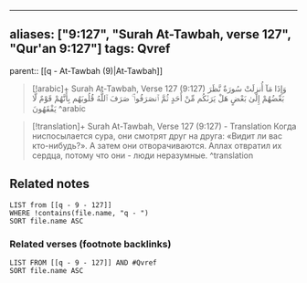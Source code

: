 
---
aliases: ["9:127", "Surah At-Tawbah, verse 127", "Qur'an 9:127"]
tags: Qvref
---

parent:: [[q - At-Tawbah (9)|At-Tawbah]]

> [!arabic]+ Surah At-Tawbah, Verse 127 (9:127)
> <span class="quran-arabic">وَإِذَا مَآ أُنزِلَتْ سُورَةٌ نَّظَرَ بَعْضُهُمْ إِلَىٰ بَعْضٍ هَلْ يَرَىٰكُم مِّنْ أَحَدٍ ثُمَّ ٱنصَرَفُوا۟ ۚ صَرَفَ ٱللَّهُ قُلُوبَهُم بِأَنَّهُمْ قَوْمٌ لَّا يَفْقَهُونَ</span>
^arabic

> [!translation]+ Surah At-Tawbah, Verse 127 (9:127) - Translation
> Когда ниспосылается сура, они смотрят друг на друга: «Видит ли вас кто-нибудь?». А затем они отворачиваются. Аллах отвратил их сердца, потому что они - люди неразумные.
^translation



## Related notes
```dataview
LIST from [[q - 9 - 127]]
WHERE !contains(file.name, "q - ")
SORT file.name ASC
```

### Related verses (footnote backlinks)
```dataview
LIST FROM [[q - 9 - 127]] AND #Qvref
SORT file.name ASC
```

